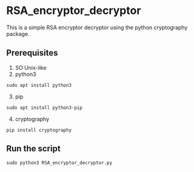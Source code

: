 # RSA_encryptor_decryptor

This is a simple RSA encryptor decryptor using the python cryptography package.

## Prerequisites

1) SO Unix-like
2) python3
```
sudo apt install python3
```
3) pip
```
sudo apt install python3-pip
```
4) cryptography
```
pip install cryptography
```

## Run the script
```
sudo python3 RSA_encryptor_decryptor.py 
```
